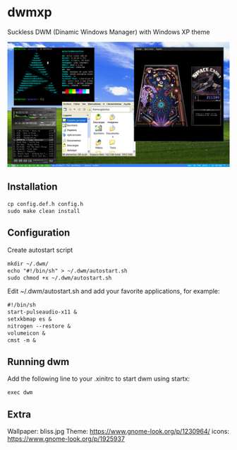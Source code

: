 # dwmxp
Suckless DWM (Dinamic Windows Manager) with Windows XP theme

![Preview](screenshots/2023-02-28-113909_1366x768_scrot.png)


Installation
------------
    cp config.def.h config.h
    sudo make clean install
    
Configuration
-------------
Create autostart script

    mkdir ~/.dwm/
    echo "#!/bin/sh" > ~/.dwm/autostart.sh
    sudo chmod +x ~/.dwm/autostart.sh

Edit ~/.dwm/autostart.sh and add your favorite applications, for example:

    #!/bin/sh
    start-pulseaudio-x11 &
	setxkbmap es &
	nitrogen --restore &
	volumeicon &
	cmst -m &

Running dwm
-----------
Add the following line to your .xinitrc to start dwm using startx:

    exec dwm
    
Extra
-----
Wallpaper: bliss.jpg
Theme: https://www.gnome-look.org/p/1230964/
icons: https://www.gnome-look.org/p/1925937
